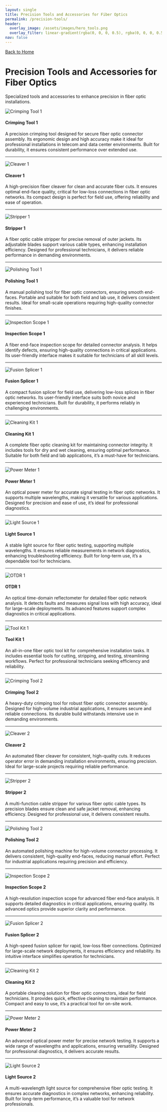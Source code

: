 ```yaml
---
layout: single
title: Precision Tools and Accessories for Fiber Optics
permalink: /precision-tools/
header:
  overlay_image: /assets/images/hero_tools.png
  overlay_filter: linear-gradient(rgba(0, 0, 0, 0.5), rgba(0, 0, 0, 0.5))
nav: false
---
```


<a href="/" class="back-button">Back to Home</a>

# Precision Tools and Accessories for Fiber Optics
Specialized tools and accessories to enhance precision in fiber optic installations.

<div class="product-list">
  <div class="product-item">
    <img src="/assets/images/products/tool1.jpg" alt="Crimping Tool 1">
    <h4>Crimping Tool 1</h4>
    <p>A precision crimping tool designed for secure fiber optic connector assembly. Its ergonomic design and high accuracy make it ideal for professional installations in telecom and data center environments. Built for durability, it ensures consistent performance over extended use.</p>
  </div>
  <hr>
  <div class="product-item">
    <img src="/assets/images/products/tool2.jpg" alt="Cleaver 1">
    <h4>Cleaver 1</h4>
    <p>A high-precision fiber cleaver for clean and accurate fiber cuts. It ensures optimal end-face quality, critical for low-loss connections in fiber optic networks. Its compact design is perfect for field use, offering reliability and ease of operation.</p>
  </div>
  <hr>
  <div class="product-item">
    <img src="/assets/images/products/tool3.jpg" alt="Stripper 1">
    <h4>Stripper 1</h4>
    <p>A fiber optic cable stripper for precise removal of outer jackets. Its adjustable blades support various cable types, enhancing installation efficiency. Designed for professional technicians, it delivers reliable performance in demanding environments.</p>
  </div>
  <hr>
  <div class="product-item">
    <img src="/assets/images/products/tool4.jpg" alt="Polishing Tool 1">
    <h4>Polishing Tool 1</h4>
    <p>A manual polishing tool for fiber optic connectors, ensuring smooth end-faces. Portable and suitable for both field and lab use, it delivers consistent results. Ideal for small-scale operations requiring high-quality connector finishes.</p>
  </div>
  <hr>
  <div class="product-item">
    <img src="/assets/images/products/tool5.jpg" alt="Inspection Scope 1">
    <h4>Inspection Scope 1</h4>
    <p>A fiber end-face inspection scope for detailed connector analysis. It helps identify defects, ensuring high-quality connections in critical applications. Its user-friendly interface makes it suitable for technicians of all skill levels.</p>
  </div>
  <hr>
  <div class="product-item">
    <img src="/assets/images/products/tool6.jpg" alt="Fusion Splicer 1">
    <h4>Fusion Splicer 1</h4>
    <p>A compact fusion splicer for field use, delivering low-loss splices in fiber optic networks. Its user-friendly interface suits both novice and experienced technicians. Built for durability, it performs reliably in challenging environments.</p>
  </div>
  <hr>
  <div class="product-item">
    <img src="/assets/images/products/tool7.jpg" alt="Cleaning Kit 1">
    <h4>Cleaning Kit 1</h4>
    <p>A complete fiber optic cleaning kit for maintaining connector integrity. It includes tools for dry and wet cleaning, ensuring optimal performance. Suitable for both field and lab applications, it’s a must-have for technicians.</p>
  </div>
  <hr>
  <div class="product-item">
    <img src="/assets/images/products/tool8.jpg" alt="Power Meter 1">
    <h4>Power Meter 1</h4>
    <p>An optical power meter for accurate signal testing in fiber optic networks. It supports multiple wavelengths, making it versatile for various applications. Designed for precision and ease of use, it’s ideal for professional diagnostics.</p>
  </div>
  <hr>
  <div class="product-item">
    <img src="/assets/images/products/tool9.jpg" alt="Light Source 1">
    <h4>Light Source 1</h4>
    <p>A stable light source for fiber optic testing, supporting multiple wavelengths. It ensures reliable measurements in network diagnostics, enhancing troubleshooting efficiency. Built for long-term use, it’s a dependable tool for technicians.</p>
  </div>
  <hr>
  <div class="product-item">
    <img src="/assets/images/products/tool10.jpg" alt="OTDR 1">
    <h4>OTDR 1</h4>
    <p>An optical time-domain reflectometer for detailed fiber optic network analysis. It detects faults and measures signal loss with high accuracy, ideal for large-scale deployments. Its advanced features support complex diagnostics in critical applications.</p>
  </div>
  <hr>
  <div class="product-item">
    <img src="/assets/images/products/tool11.jpg" alt="Tool Kit 1">
    <h4>Tool Kit 1</h4>
    <p>An all-in-one fiber optic tool kit for comprehensive installation tasks. It includes essential tools for cutting, stripping, and testing, streamlining workflows. Perfect for professional technicians seeking efficiency and reliability.</p>
  </div>
  <hr>
  <div class="product-item">
    <img src="/assets/images/products/tool12.jpg" alt="Crimping Tool 2">
    <h4>Crimping Tool 2</h4>
    <p>A heavy-duty crimping tool for robust fiber optic connector assembly. Designed for high-volume industrial applications, it ensures secure and reliable connections. Its durable build withstands intensive use in demanding environments.</p>
  </div>
  <hr>
  <div class="product-item">
    <img src="/assets/images/products/tool13.jpg" alt="Cleaver 2">
    <h4>Cleaver 2</h4>
    <p>An automated fiber cleaver for consistent, high-quality cuts. It reduces operator error in demanding installation environments, ensuring precision. Ideal for large-scale projects requiring reliable performance.</p>
  </div>
  <hr>
  <div class="product-item">
    <img src="/assets/images/products/tool14.jpg" alt="Stripper 2">
    <h4>Stripper 2</h4>
    <p>A multi-function cable stripper for various fiber optic cable types. Its precision blades ensure clean and safe jacket removal, enhancing efficiency. Designed for professional use, it delivers consistent results.</p>
  </div>
  <hr>
  <div class="product-item">
    <img src="/assets/images/products/tool15.jpg" alt="Polishing Tool 2">
    <h4>Polishing Tool 2</h4>
    <p>An automated polishing machine for high-volume connector processing. It delivers consistent, high-quality end-faces, reducing manual effort. Perfect for industrial applications requiring precision and efficiency.</p>
  </div>
  <hr>
  <div class="product-item">
    <img src="/assets/images/products/tool16.jpg" alt="Inspection Scope 2">
    <h4>Inspection Scope 2</h4>
    <p>A high-resolution inspection scope for advanced fiber end-face analysis. It supports detailed diagnostics in critical applications, ensuring quality. Its advanced optics provide superior clarity and performance.</p>
  </div>
  <hr>
  <div class="product-item">
    <img src="/assets/images/products/tool17.jpg" alt="Fusion Splicer 2">
    <h4>Fusion Splicer 2</h4>
    <p>A high-speed fusion splicer for rapid, low-loss fiber connections. Optimized for large-scale network deployments, it ensures efficiency and reliability. Its intuitive interface simplifies operation for technicians.</p>
  </div>
  <hr>
  <div class="product-item">
    <img src="/assets/images/products/tool18.jpg" alt="Cleaning Kit 2">
    <h4>Cleaning Kit 2</h4>
    <p>A portable cleaning solution for fiber optic connectors, ideal for field technicians. It provides quick, effective cleaning to maintain performance. Compact and easy to use, it’s a practical tool for on-site work.</p>
  </div>
  <hr>
  <div class="product-item">
    <img src="/assets/images/products/tool19.jpg" alt="Power Meter 2">
    <h4>Power Meter 2</h4>
    <p>An advanced optical power meter for precise network testing. It supports a wide range of wavelengths and applications, ensuring versatility. Designed for professional diagnostics, it delivers accurate results.</p>
  </div>
  <hr>
  <div class="product-item">
    <img src="/assets/images/products/tool20.jpg" alt="Light Source 2">
    <h4>Light Source 2</h4>
    <p>A multi-wavelength light source for comprehensive fiber optic testing. It ensures accurate diagnostics in complex networks, enhancing reliability. Built for long-term performance, it’s a valuable tool for network professionals.</p>
  </div>
</div>